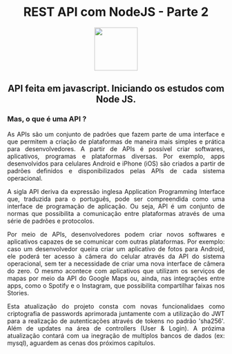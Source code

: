 <h1 align="center"> REST API com NodeJS - Parte 2</h1>
<div align="center">
  <img src="https://cdn.jsdelivr.net/gh/devicons/devicon/icons/nodejs/nodejs-original.svg" width="100px" />
</div>

<h2 align="center">API feita em javascript. Iniciando os estudos com Node JS.</h2>

<h3 algn="justify"> 
Mas, o que é uma API ?
</h3>
<div align="center">
<p align="justify">
As APIs são um conjunto de padrões que fazem parte de uma interface e que permitem a criação de plataformas de maneira mais simples e prática para desenvolvedores. A partir de APIs é possível criar softwares, aplicativos, programas e plataformas diversas. Por exemplo, apps desenvolvidos para celulares Android e iPhone (iOS) são criados a partir de padrões definidos e disponibilizados pelas APIs de cada sistema operacional.</p>
<p align="justify">
A sigla API deriva da expressão inglesa Application Programming Interface que, traduzida para o português, pode ser compreendida como uma interface de programação de aplicação. Ou seja, API é um conjunto de normas que possibilita a comunicação entre plataformas através de uma série de padrões e protocolos.</p>
<p align="justify">
Por meio de APIs, desenvolvedores podem criar novos softwares e aplicativos capazes de se comunicar com outras plataformas. Por exemplo: caso um desenvolvedor queira criar um aplicativo de fotos para Android, ele poderá ter acesso à câmera do celular através da API do sistema operacional, sem ter a necessidade de criar uma nova interface de câmera do zero. O mesmo acontece com aplicativos que utilizam os serviços de mapas por meio da API do Google Maps ou, ainda, nas integrações entre apps, como o Spotify e o Instagram, que possibilita compartilhar faixas nos Stories.</p>
<p align="justify">
  Esta atualização do projeto consta com novas funcionalidaes como criptografia de passwords aprimorada juntamente com a utilização do JWT para a realização de autenticações através de tokens no padrão 'sha256'. Além de updates na área de controllers (User & Login). A prózima atualização contará com ua inegração de multiplos bancos de dados (ex: mysql), aguardem as cenas dos próximos capítulos.
</p>
</div>
